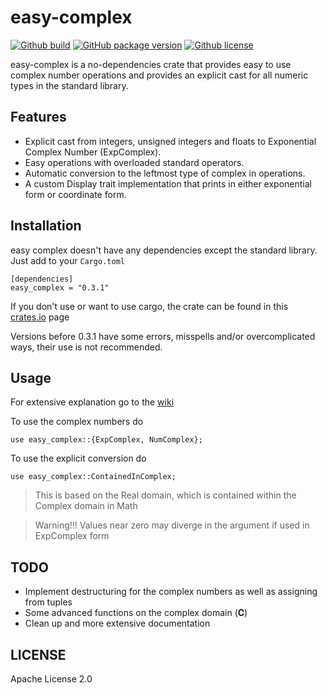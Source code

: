 # easy-complex
[![Github build](https://img.shields.io/badge/build-passing-brightgreen.svg)]()
[![GitHub package version](https://img.shields.io/badge/crates.io-0.3.1-orange.svg)](https://crates.io/crates/easy_complex)
[![Github license](https://img.shields.io/badge/license-apache-blue.svg)](https://github.com/spcan/easy-complex/blob/master/LICENSE)

easy-complex is a no-dependencies crate that provides easy to use complex number operations and provides an explicit cast for all numeric types in the standard library.

## Features

  - Explicit cast from integers, unsigned integers and floats to Exponential Complex Number (ExpComplex).
  - Easy operations with overloaded standard operators.
  - Automatic conversion to the leftmost type of complex in operations.
  - A custom Display trait implementation that prints in either exponential form or coordinate form.

## Installation
easy complex doesn't have any dependencies except the standard library.
Just add to your ```Cargo.toml```

```
[dependencies]
easy_complex = "0.3.1"
```
If you don't use or want to use cargo, the crate can be found in this [crates.io](https://crates.io/crates/easy_complex) page

Versions before 0.3.1 have some errors, misspells and/or overcomplicated ways, their use is not recommended.


## Usage
For extensive explanation go to the [wiki](https://github.com/spcan/easy-complex/wiki)

To use the complex numbers do
```
use easy_complex::{ExpComplex, NumComplex};
```

To use the explicit conversion do
```
use easy_complex::ContainedInComplex;
```

 >This is based on the Real domain, which is contained within the Complex domain in Math

 >Warning!!! Values near zero may diverge in the argument if used in ExpComplex form

## TODO
 - Implement destructuring for the complex numbers as well as assigning from tuples
 - Some advanced functions on the complex domain (**C**)
 - Clean up and more extensive documentation

## LICENSE
Apache License 2.0

